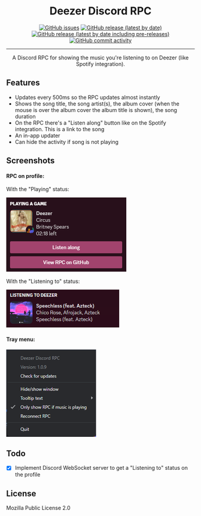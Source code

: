 <div align="center">
    <h1>Deezer Discord RPC</h1>
    <a href="https://github.com/JustYuuto/deezer-discord-rpc/issues"><img alt="GitHub issues" src="https://img.shields.io/github/issues/justyuuto/deezer-discord-rpc?style=for-the-badge"></a>
    <a href="https://github.com/JustYuuto/deezer-discord-rpc/releases/latest"><img alt="GitHub release (latest by date)" src="https://img.shields.io/github/downloads/justyuuto/deezer-discord-rpc/latest/total?style=for-the-badge"></a>
    <a href="https://github.com/JustYuuto/deezer-discord-rpc/releases/latest"><img alt="GitHub release (latest by date including pre-releases)" src="https://img.shields.io/github/v/release/justyuuto/deezer-discord-rpc?include_prereleases&label=latest%20release&style=for-the-badge"></a>
    <a href="https://github.com/JustYuuto/deezer-discord-rpc/commits"><img alt="GitHub commit activity" src="https://img.shields.io/github/commit-activity/w/justyuuto/deezer-discord-rpc?style=for-the-badge"></a>
    <hr />
    <p>A Discord RPC for showing the music you're listening to on Deezer (like Spotify integration).</p>
</div>

## Features

* Updates every 500ms so the RPC updates almost instantly
* Shows the song title, the song artist(s), the album cover (when the mouse is over the album cover the album title is shown), the song duration
* On the RPC there's a "Listen along" button like on the Spotify integration. This is a link to the song
* An in-app updater
* Can hide the activity if song is not playing

## Screenshots

#### RPC on profile:

<p>With the "Playing" status:</p>

![RPC on profile](screenshots/rpc_on_profile.png)

<p>With the "Listening to" status:</p>

![RPC on profile](screenshots/rpc_on_profile_2.png)

#### Tray menu:

![Tray menu.png](screenshots/tray_menu.png)

## Todo

* [x] Implement Discord WebSocket server to get a "Listening to" status on the profile

## License

Mozilla Public License 2.0
